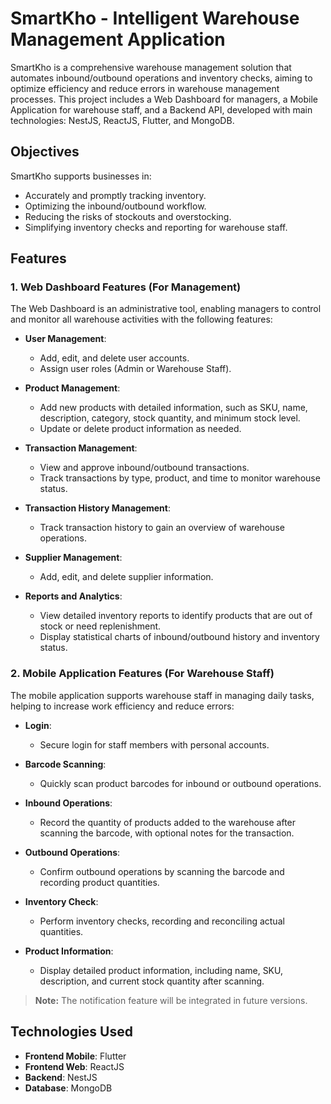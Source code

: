 # SmartKho - Intelligent Warehouse Management Application

SmartKho is a comprehensive warehouse management solution that automates inbound/outbound operations and inventory checks, aiming to optimize efficiency and reduce errors in warehouse management processes. This project includes a Web Dashboard for managers, a Mobile Application for warehouse staff, and a Backend API, developed with main technologies: NestJS, ReactJS, Flutter, and MongoDB.

## Objectives

SmartKho supports businesses in:

- Accurately and promptly tracking inventory.
- Optimizing the inbound/outbound workflow.
- Reducing the risks of stockouts and overstocking.
- Simplifying inventory checks and reporting for warehouse staff.

## Features

### 1. Web Dashboard Features (For Management)

The Web Dashboard is an administrative tool, enabling managers to control and monitor all warehouse activities with the following features:

- **User Management**:

  - Add, edit, and delete user accounts.
  - Assign user roles (Admin or Warehouse Staff).

- **Product Management**:

  - Add new products with detailed information, such as SKU, name, description, category, stock quantity, and minimum stock level.
  - Update or delete product information as needed.

- **Transaction Management**:

  - View and approve inbound/outbound transactions.
  - Track transactions by type, product, and time to monitor warehouse status.

- **Transaction History Management**:

  - Track transaction history to gain an overview of warehouse operations.

- **Supplier Management**:

  - Add, edit, and delete supplier information.

- **Reports and Analytics**:
  - View detailed inventory reports to identify products that are out of stock or need replenishment.
  - Display statistical charts of inbound/outbound history and inventory status.

### 2. Mobile Application Features (For Warehouse Staff)

The mobile application supports warehouse staff in managing daily tasks, helping to increase work efficiency and reduce errors:

- **Login**:

  - Secure login for staff members with personal accounts.

- **Barcode Scanning**:

  - Quickly scan product barcodes for inbound or outbound operations.

- **Inbound Operations**:

  - Record the quantity of products added to the warehouse after scanning the barcode, with optional notes for the transaction.

- **Outbound Operations**:

  - Confirm outbound operations by scanning the barcode and recording product quantities.

- **Inventory Check**:

  - Perform inventory checks, recording and reconciling actual quantities.

- **Product Information**:
  - Display detailed product information, including name, SKU, description, and current stock quantity after scanning.

> **Note:** The notification feature will be integrated in future versions.

## Technologies Used

- **Frontend Mobile**: Flutter
- **Frontend Web**: ReactJS
- **Backend**: NestJS
- **Database**: MongoDB
